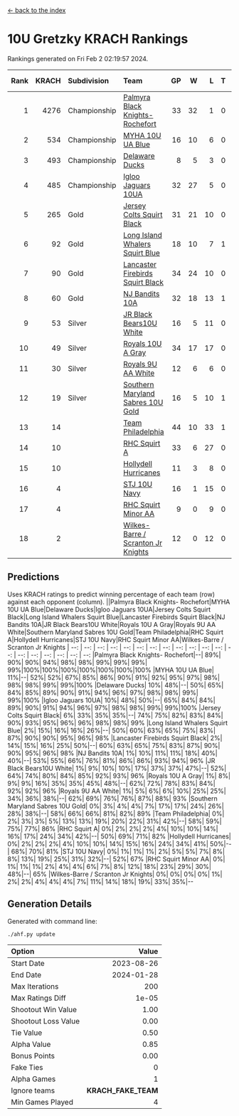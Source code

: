 [<- back to the index](readme.md)
# 10U Gretzky KRACH Rankings
Rankings generated on Fri Feb  2 02:19:57 2024.

Rank|KRACH|Subdivision|Team|GP|W|L|T|OTW|OTL|SoS|Exp Wins|Win Diff
---:|---:|:---|:---|---:|---:|---:|---:|---:|---:|---:|---:|---:
1|4276|Championship|[Palmyra Black Knights- Rochefort](https://gamesheetstats.com/seasons/3659/teams/140260/schedule)|33|32|1|0|0|1|159|32.8|-0.0
2|534|Championship|[MYHA 10U UA Blue](https://gamesheetstats.com/seasons/3659/teams/140258/schedule)|16|10|6|0|0|0|1140|10.8|-0.0
3|493|Championship|[Delaware Ducks](https://gamesheetstats.com/seasons/3659/teams/140218/schedule)|8|5|3|0|0|0|1454|5.8|-0.0
4|485|Championship|[Igloo Jaguars 10UA](https://gamesheetstats.com/seasons/3659/teams/140253/schedule)|32|27|5|0|0|1|231|27.9|0.0
5|265|Gold|[Jersey Colts Squirt Black](https://gamesheetstats.com/seasons/3659/teams/140254/schedule)|31|21|10|0|1|3|592|21.9|0.0
6|92|Gold|[Long Island Whalers Squirt Blue](https://gamesheetstats.com/seasons/3659/teams/140257/schedule)|18|10|7|1|0|0|518|11.4|0.0
7|90|Gold|[Lancaster Firebirds Squirt Black](https://gamesheetstats.com/seasons/3659/teams/140256/schedule)|34|24|10|0|2|1|319|24.9|0.0
8|60|Gold|[NJ Bandits 10A](https://gamesheetstats.com/seasons/3659/teams/140259/schedule)|32|18|13|1|0|1|113|19.4|0.0
9|53|Silver|[JR Black Bears10U White](https://gamesheetstats.com/seasons/3659/teams/140255/schedule)|16|5|11|0|1|1|911|5.9|0.0
10|49|Silver|[Royals 10U A Gray](https://gamesheetstats.com/seasons/3659/teams/140262/schedule)|34|17|17|0|2|2|470|17.9|0.0
11|30|Silver|[Royals 9U AA White](https://gamesheetstats.com/seasons/3659/teams/140225/schedule)|12|6|6|0|0|0|65|6.9|0.0
12|19|Silver|[Southern Maryland Sabres 10U Gold](https://gamesheetstats.com/seasons/3659/teams/140263/schedule)|16|5|10|1|2|0|82|6.4|0.0
13|14||[Team Philadelphia](https://gamesheetstats.com/seasons/3659/teams/140226/schedule)|44|10|33|1|0|2|696|11.4|0.0
14|10||[RHC Squirt A](https://gamesheetstats.com/seasons/3659/teams/140261/schedule)|33|6|27|0|2|0|125|6.9|0.0
15|10||[Hollydell Hurricanes](https://gamesheetstats.com/seasons/3659/teams/140220/schedule)|11|3|8|0|0|0|136|3.9|0.0
16|4||[STJ 10U Navy](https://gamesheetstats.com/seasons/3659/teams/140264/schedule)|16|1|15|0|0|0|838|1.9|0.0
17|4||[RHC Squirt Minor AA](https://gamesheetstats.com/seasons/3659/teams/140224/schedule)|9|0|9|0|0|0|223|0.9|0.0
18|2||[Wilkes-Barre / Scranton Jr Knights](https://gamesheetstats.com/seasons/3659/teams/140228/schedule)|12|0|12|0|0|0|1353|0.9|0.0

## Predictions
Uses KRACH ratings to predict winning percentage of each team (row) against each opponent (column).
||Palmyra Black Knights- Rochefort|MYHA 10U UA Blue|Delaware Ducks|Igloo Jaguars 10UA|Jersey Colts Squirt Black|Long Island Whalers Squirt Blue|Lancaster Firebirds Squirt Black|NJ Bandits 10A|JR Black Bears10U White|Royals 10U A Gray|Royals 9U AA White|Southern Maryland Sabres 10U Gold|Team Philadelphia|RHC Squirt A|Hollydell Hurricanes|STJ 10U Navy|RHC Squirt Minor AA|Wilkes-Barre / Scranton Jr Knights
| --: | --: | --: | --: | --: | --: | --: | --: | --: | --: | --: | --: | --: | --: | --: | --: | --: | --: | --: 
|Palmyra Black Knights- Rochefort|--| 89%| 90%| 90%| 94%| 98%| 98%| 99%| 99%| 99%| 99%|100%|100%|100%|100%|100%|100%|100%
|MYHA 10U UA Blue| 11%|--| 52%| 52%| 67%| 85%| 86%| 90%| 91%| 92%| 95%| 97%| 98%| 98%| 98%| 99%| 99%|100%
|Delaware Ducks| 10%| 48%|--| 50%| 65%| 84%| 85%| 89%| 90%| 91%| 94%| 96%| 97%| 98%| 98%| 99%| 99%|100%
|Igloo Jaguars 10UA| 10%| 48%| 50%|--| 65%| 84%| 84%| 89%| 90%| 91%| 94%| 96%| 97%| 98%| 98%| 99%| 99%|100%
|Jersey Colts Squirt Black|  6%| 33%| 35%| 35%|--| 74%| 75%| 82%| 83%| 84%| 90%| 93%| 95%| 96%| 96%| 98%| 98%| 99%
|Long Island Whalers Squirt Blue|  2%| 15%| 16%| 16%| 26%|--| 50%| 60%| 63%| 65%| 75%| 83%| 87%| 90%| 90%| 95%| 96%| 98%
|Lancaster Firebirds Squirt Black|  2%| 14%| 15%| 16%| 25%| 50%|--| 60%| 63%| 65%| 75%| 83%| 87%| 90%| 90%| 95%| 96%| 98%
|NJ Bandits 10A|  1%| 10%| 11%| 11%| 18%| 40%| 40%|--| 53%| 55%| 66%| 76%| 81%| 86%| 86%| 93%| 94%| 96%
|JR Black Bears10U White|  1%|  9%| 10%| 10%| 17%| 37%| 37%| 47%|--| 52%| 64%| 74%| 80%| 84%| 85%| 92%| 93%| 96%
|Royals 10U A Gray|  1%|  8%|  9%|  9%| 16%| 35%| 35%| 45%| 48%|--| 62%| 72%| 78%| 83%| 84%| 92%| 92%| 96%
|Royals 9U AA White|  1%|  5%|  6%|  6%| 10%| 25%| 25%| 34%| 36%| 38%|--| 62%| 69%| 76%| 76%| 87%| 88%| 93%
|Southern Maryland Sabres 10U Gold|  0%|  3%|  4%|  4%|  7%| 17%| 17%| 24%| 26%| 28%| 38%|--| 58%| 66%| 66%| 81%| 82%| 89%
|Team Philadelphia|  0%|  2%|  3%|  3%|  5%| 13%| 13%| 19%| 20%| 22%| 31%| 42%|--| 58%| 59%| 75%| 77%| 86%
|RHC Squirt A|  0%|  2%|  2%|  2%|  4%| 10%| 10%| 14%| 16%| 17%| 24%| 34%| 42%|--| 50%| 69%| 71%| 82%
|Hollydell Hurricanes|  0%|  2%|  2%|  2%|  4%| 10%| 10%| 14%| 15%| 16%| 24%| 34%| 41%| 50%|--| 68%| 70%| 81%
|STJ 10U Navy|  0%|  1%|  1%|  1%|  2%|  5%|  5%|  7%|  8%|  8%| 13%| 19%| 25%| 31%| 32%|--| 52%| 67%
|RHC Squirt Minor AA|  0%|  1%|  1%|  1%|  2%|  4%|  4%|  6%|  7%|  8%| 12%| 18%| 23%| 29%| 30%| 48%|--| 65%
|Wilkes-Barre / Scranton Jr Knights|  0%|  0%|  0%|  0%|  1%|  2%|  2%|  4%|  4%|  4%|  7%| 11%| 14%| 18%| 19%| 33%| 35%|--

## Generation Details

Generated with command line:
```
./ahf.py update
```

| Option | Value |
| :----- | ----: |
| Start Date | 2023-08-26 |
| End Date | 2024-01-28 |
| Max Iterations | 200 |
| Max Ratings Diff | 1e-05 |
| Shootout Win Value | 1.00 |
| Shootout Loss Value | 0.00 |
| Tie Value | 0.50 |
| Alpha Value | 0.85 |
| Bonus Points | 0.00 |
| Fake Ties | 0 |
| Alpha Games | 1 |
| Ignore teams | __KRACH_FAKE_TEAM__ |
| Min Games Played | 4 |

